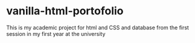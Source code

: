 # vanilla-html-portofolio
This is my academic project for html and CSS and database from the first session in my first year at the university
